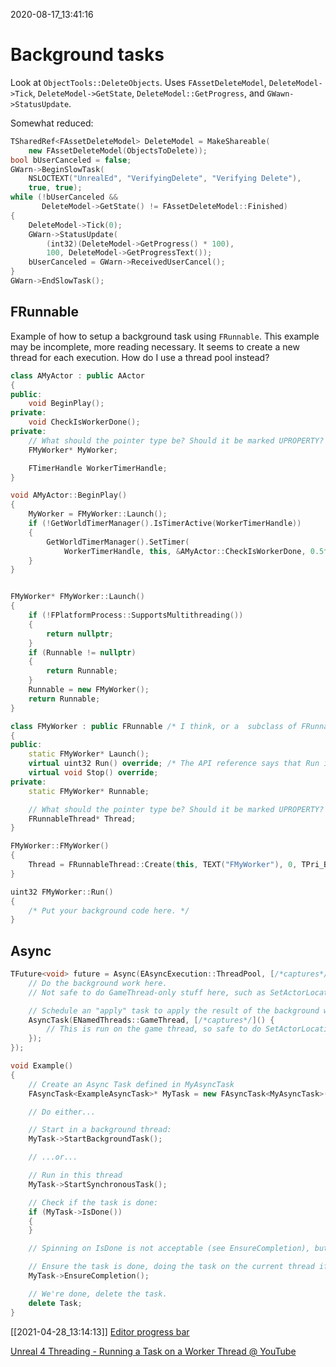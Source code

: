 2020-08-17_13:41:16

# Background tasks

Look at `ObjectTools::DeleteObjects`.
Uses `FAssetDeleteModel`, `DeleteModel->Tick`, `DeleteModel->GetState`, `DeleteModel::GetProgress`, and `GWawn->StatusUpdate`.

Somewhat reduced:
```c++
TSharedRef<FAssetDeleteModel> DeleteModel = MakeShareable(
    new FAssetDeleteModel(ObjectsToDelete));
bool bUserCanceled = false;
GWarn->BeginSlowTask(
    NSLOCTEXT("UnrealEd", "VerifyingDelete", "Verifying Delete"),
    true, true);
while (!bUserCanceled && 
       DeleteModel->GetState() != FAssetDeleteModel::Finished)
{
    DeleteModel->Tick(0);
    GWarn->StatusUpdate(
        (int32)(DeleteModel->GetProgress() * 100),
        100, DeleteModel->GetProgressText());
    bUserCanceled = GWarn->ReceivedUserCancel();
}
GWarn->EndSlowTask();
```

## FRunnable

Example of how to setup a background task using `FRunnable`.
This example may be incomplete, more reading necessary.
It seems to create a new thread for each execution. How do I use a thread pool instead?
```cpp
class AMyActor : public AActor
{
public:
    void BeginPlay();
private:
    void CheckIsWorkerDone();
private:
    // What should the pointer type be? Should it be marked UPROPERTY?
    FMyWorker* MyWorker;

    FTimerHandle WorkerTimerHandle;
}

void AMyActor::BeginPlay()
{
    MyWorker = FMyWorker::Launch();
    if (!GetWorldTimerManager().IsTimerActive(WorkerTimerHandle))
    {
        GetWorldTimerManager().SetTimer(
            WorkerTimerHandle, this, &AMyActor::CheckIsWorkerDone, 0.5f, true);
    }
}


FMyWorker* FMyWorker::Launch()
{
    if (!FPlatformProcess::SupportsMultithreading())
    {
        return nullptr;
    }
    if (Runnable != nullptr)
    {
        return Runnable;
    }
    Runnable = new FMyWorker(); 
    return Runnable;
}

class FMyWorker : public FRunnable /* I think, or a  subclass of FRunnable. */
{
public:
    static FMyWorker* Launch();
    virtual uint32 Run() override; /* The API reference says that Run isn't virtual. Odd. */
    virtual void Stop() override;
private:
    static FMyWorker* Runnable;

    // What should the pointer type be? Should it be marked UPROPERTY?
    FRunnableThread* Thread;
}

FMyWorker::FMyWorker()
{ 
    Thread = FRunnableThread::Create(this, TEXT("FMyWorker"), 0, TPri_BelowNormal);
}

uint32 FMyWorker::Run()
{
    /* Put your background code here. */
}
```


## Async

```cpp
TFuture<void> future = Async(EAsyncExecution::ThreadPool, [/*captures*/]() {
    // Do the background work here.
    // Not safe to do GameThread-only stuff here, such as SetActorLocation.

    // Schedule an "apply" task to apply the result of the background work onto any U-objects.
    AsyncTask(ENamedThreads::GameThread, [/*captures*/]() {
        // This is run on the game thread, so safe to do SetActorLocation and such.
    });
});
```

```cpp
void Example()
{
    // Create an Async Task defined in MyAsyncTask
    FAsyncTask<ExampleAsyncTask>* MyTask = new FAsyncTask<MyAsyncTask>(5);

    // Do either...

    // Start in a background thread:
    MyTask->StartBackgroundTask();

    // ...or...

    // Run in this thread
    MyTask->StartSynchronousTask();

    // Check if the task is done:
    if (MyTask->IsDone())
    {
    }

    // Spinning on IsDone is not acceptable (see EnsureCompletion), but it is ok to check once a frame.

    // Ensure the task is done, doing the task on the current thread if it has not been started, waiting until completion in all cases.
    MyTask->EnsureCompletion();

    // We're done, delete the task.
    delete Task;
}
```

[[2021-04-28_13:14:13]] [Editor progress bar](./Editor%20progress%20bar.md)  


[Unreal 4 Threading - Running a Task on a Worker Thread @ YouTube](https://www.youtube.com/watch?v=1lBadANnJaw)  


